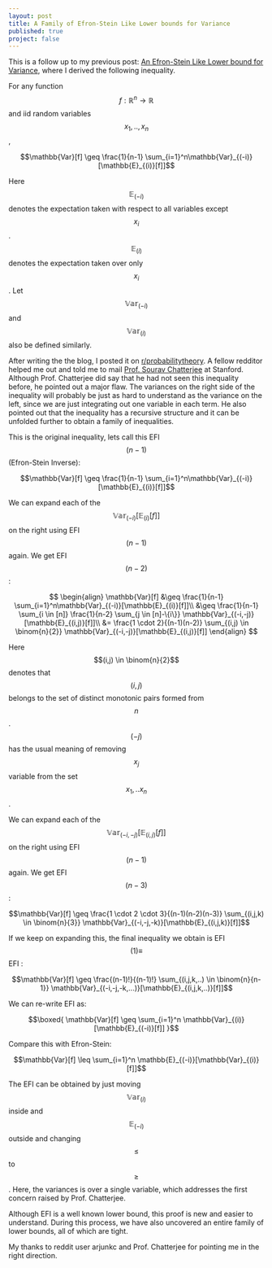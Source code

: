 ```yaml
---
layout: post
title: A Family of Efron-Stein Like Lower bounds for Variance
published: true
project: false
---
```

This is a follow up to my previous post: [An Efron-Stein Like Lower bound for Variance](https://sudeepraja.github.io/EfronStein/), where I derived the following inequality.

For any function $$f:\mathbb{R}^n\to\mathbb{R}$$ and iid random variables $$x_1,..,x_n$$, 

$$\mathbb{Var}[f] \geq \frac{1}{n-1}  \sum_{i=1}^n\mathbb{Var}_{(-i)}[\mathbb{E}_{(i)}[f]]$$

Here $$\mathbb{E}_{(-i)}$$ denotes the expectation taken with respect to all variables except $$x_i$$. $$\mathbb{E}_{(i)}$$ denotes the expectation taken over only $$x_i$$. Let $$\mathbb{Var}_{(-i)}$$ and $$\mathbb{Var}_{(i)}$$ also be defined similarly.

After writing the the blog, I posted it on [r/probabilitytheory](https://www.reddit.com/r/probabilitytheory/). A fellow redditor helped me out and told me to mail [Prof. Sourav Chatterjee](https://statweb.stanford.edu/~souravc/) at Stanford. Although Prof. Chatterjee did say that he had not seen this inequality before, he pointed out a major flaw. The variances on the right side of the inequality will probably be just as hard to understand as the variance on the left, since we are just integrating out one variable in each term. He also pointed out that the inequality has a recursive structure and it can be unfolded further to obtain a family of inequalities.

This is the original inequality, lets call this EFI$$(n-1)$$ (Efron-Stein Inverse):

$$\mathbb{Var}[f] \geq \frac{1}{n-1}  \sum_{i=1}^n\mathbb{Var}_{(-i)}[\mathbb{E}_{(i)}[f]]$$

We can expand each of the $$\mathbb{Var}_{(-i)}[\mathbb{E}_{(i)}[f]]$$  on the right using EFI$$(n-1)$$ again. We get EFI$$(n-2)$$:

$$
\begin{align}
\mathbb{Var}[f] &\geq \frac{1}{n-1}  \sum_{i=1}^n\mathbb{Var}_{(-i)}[\mathbb{E}_{(i)}[f]]\\
&\geq \frac{1}{n-1}  \sum_{i \in [n]} \frac{1}{n-2} \sum_{j \in [n]-\{i\}} \mathbb{Var}_{(-i,-j)}[\mathbb{E}_{(i,j)}[f]]\\
&= \frac{1 \cdot 2}{(n-1)(n-2)} \sum_{(i,j) \in \binom{n}{2}} \mathbb{Var}_{(-i,-j)}[\mathbb{E}_{(i,j)}[f]]
\end{align}
$$

Here $$(i,j) \in \binom{n}{2}$$ denotes that $$(i,j)$$ belongs to the set of distinct monotonic pairs formed from $$n$$. $$(-j)$$ has the usual meaning of removing $$x_j$$ variable from the set $$x_1,..x_n$$.

We can expand each of the $$\mathbb{Var}_{(-i,-j)}[\mathbb{E}_{(i,j)}[f]]$$  on the right using EFI$$(n-1)$$ again. We get EFI$$(n-3)$$:

$$\mathbb{Var}[f] \geq \frac{1 \cdot 2 \cdot 3}{(n-1)(n-2)(n-3)} \sum_{(i,j,k) \in \binom{n}{3}} \mathbb{Var}_{(-i,-j,-k)}[\mathbb{E}_{(i,j,k)}[f]]$$

If we keep on expanding this, the final inequality we obtain is EFI$$(1) \equiv$$ EFI :

$$\mathbb{Var}[f] \geq \frac{(n-1)!}{(n-1)!} \sum_{(i,j,k,..) \in \binom{n}{n-1}} \mathbb{Var}_{(-i,-j,-k,...)}[\mathbb{E}_{(i,j,k,..)}[f]]$$

We can re-write EFI as:

$$\boxed{ \mathbb{Var}[f] \geq \sum_{i=1}^n \mathbb{Var}_{(i)}[\mathbb{E}_{(-i)}[f]] }$$

Compare this with Efron-Stein:

$$\mathbb{Var}[f] \leq \sum_{i=1}^n \mathbb{E}_{(-i)}[\mathbb{Var}_{(i)}[f]]$$

The EFI can be obtained by just moving $$\mathbb{Var}_{(i)}$$ inside and $$\mathbb{E}_{(-i)}$$ outside and changing $$\leq$$ to $$\geq$$. Here, the variances is over a single variable, which addresses the first concern raised by Prof. Chatterjee.

Although EFI is a well known lower bound, this proof is new and easier to understand. During this process, we have also uncovered an entire family of lower bounds, all of which are tight. 

My thanks to reddit user arjunkc and Prof. Chatterjee for pointing me in the right direction.
